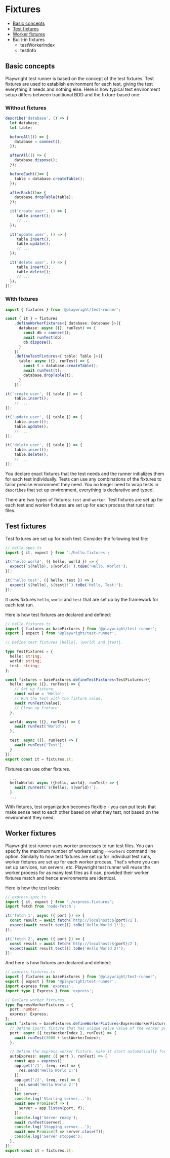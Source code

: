 # Fixtures

- [Basic concepts](#basic-concepts)
- [Test fixtures](#test-fixtures)
- [Worker fixtures](#worker-fixtures)
- Built-in fixtures
  - testWorkerIndex
  - testInfo

## Basic concepts

Playwright test runner is based on the concept of the test fixtures. Test fixtures are used to establish environment for each test, giving the test everything it needs and nothing else. Here is how typical test environment setup differs between traditional BDD and the fixture-based one:

### Without fixtures

```ts
describe('database', () => {
  let database;
  let table;

  beforeAll(() => {
    database = connect();
  });

  afterAll(() => {
    database.dispose();
  });

  beforeEach(()=> {
    table = database.createTable();
  });

  afterEach(()=> {
    database.dropTable(table);
  });

  it('create user', () => {
     table.insert();
     // ...
  });

  it('update user', () => {
     table.insert();
     table.update();
     // ...
  });

  it('delete user', () => {
     table.insert();
     table.delete();
     // ...
  });
});
```

### With fixtures

```ts
import { fixtures } from '@playwright/test-runner';

const { it } = fixtures
    .defineWorkerFixtures<{ database: Database }>({
      database: async ({}, runTest) => {
        const db = connect();
        await runTest(db);
        db.dispose();
      }
    })
    .defineTestFixtures<{ table: Table }>({
      table: async ({}, runTest) => {
        const t = database.createTable();
        await runTest(t);
        database.dropTable(t);
      }
    });

it('create user', ({ table }) => {
    table.insert();
    // ...
});

it('update user', ({ table }) => {
    table.insert();
    table.update();
    // ...
});

it('delete user', ({ table }) => {
    table.insert();
    table.delete();
    // ...
});
```

You declare exact fixtures that the test needs and the runner initializes them for each test individually. Tests can use any combinations of the fixtures to tailor precise environment they need. You no longer need to wrap tests in `describe`s that set up environment, everything is declarative and typed.

There are two types of fixtures: `test` and `worker`. Test fixtures are set up for each test and worker fixtures are set up for each process that runs test files.

## Test fixtures

Test fixtures are set up for each test. Consider the following test file:

```ts
// hello.spec.ts
import { it, expect } from './hello.fixtures';

it('hello world', ({ hello, world }) => {
  expect(`${hello}, ${world}!`).toBe('Hello, World!');
});

it('hello test', ({ hello, test }) => {
  expect(`${hello}, ${test}!`).toBe('Hello, Test!');
});
```

It uses fixtures `hello`, `world` and `test` that are set up by the framework for each test run.

Here is how test fixtures are declared and defined:

```ts
// hello.fixtures.ts
import { fixtures as baseFixtures } from '@playwright/test-runner';
export { expect } from '@playwright/test-runner';

// Define test fixtures |hello|, |world| and |test|.

type TestFixtures = {
  hello: string;
  world: string;
  test: string;
};

const fixtures = baseFixtures.defineTestFixtures<TestFixtures>({
  hello: async ({}, runTest) => {
    // Set up fixture.
    const value = 'Hello';
    // Run the test with the fixture value.
    await runTest(value);
    // Clean up fixture.
  },

  world: async ({}, runTest) => {
    await runTest('World');
  },

  test: async ({}, runTest) => {
    await runTest('Test');
  }
});
export const it = fixtures.it;
```

Fixtures can use other fixtures.

```ts
  ...
  helloWorld: async ({hello, world}, runTest) => {
    await runTest(`${hello}, ${world}!`);
  }
  ...
```

With fixtures, test organization becomes flexible - you can put tests that make sense next to each other based on what they test, not based on the environment they need.


## Worker fixtures

Playwright test runner uses worker processes to run test files. You can specify the maximum number of workers using `--workers` command line option. Similarly to how test fixtures are set up for individual test runs, worker fixtures are set up for each worker process. That's where you can set up services, run servers, etc. Playwright test runner will reuse the worker process for as many test files as it can, provided their worker fixtures match and hence environments are identical.

Here is how the test looks:
```ts
// express.spec.ts
import { it, expect } from './express.fixtures';
import fetch from 'node-fetch';

it('fetch 1', async ({ port }) => {
  const result = await fetch(`http://localhost:${port}/1`);
  expect(await result.text()).toBe('Hello World 1!');
});

it('fetch 2', async ({ port }) => {
  const result = await fetch(`http://localhost:${port}/2`);
  expect(await result.text()).toBe('Hello World 2!');
});
```

And here is how fixtures are declared and defined:
```ts
// express.fixtures.ts
import { fixtures as baseFixtures } from '@playwright/test-runner';
export { expect } from '@playwright/test-runner';
import express from 'express';
import type { Express } from 'express';

// Declare worker fixtures.
type ExpressWorkerFixtures = {
  port: number;
  express: Express;
};
const fixtures = baseFixtures.defineWorkerFixtures<ExpressWorkerFixtures>({
  // Define |port| fixture that has unique value value of the worker process index.
  port: async ({ testWorkerIndex }, runTest) => {
    await runTest(3000 + testWorkerIndex);
  },

  // Define the express worker fixture, make it start automatically for every worker.
  autoExpress: async ({ port }, runTest) => {
    const app = express();
    app.get('/1', (req, res) => {
      res.send('Hello World 1!')
    });
    app.get('/2', (req, res) => {
      res.send('Hello World 2!')
    });
    let server;
    console.log('Starting server...');
    await new Promise(f => {
      server = app.listen(port, f);
    });
    console.log('Server ready');
    await runTest(server);
    console.log('Stopping server...');
    await new Promise(f => server.close(f));
    console.log('Server stopped');
  },
});
export const it = fixtures.it;
```

